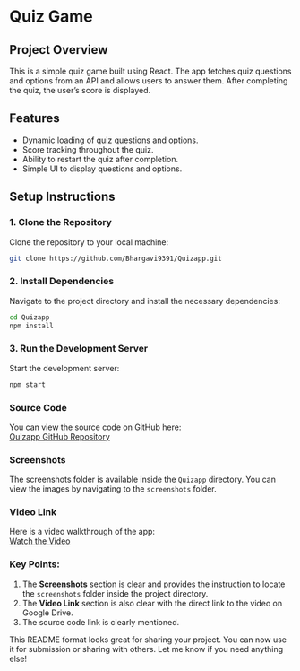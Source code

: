 


# Quiz Game

## Project Overview
This is a simple quiz game built using React. The app fetches quiz questions and options from an API and allows users to answer them. After completing the quiz, the user’s score is displayed.

## Features
- Dynamic loading of quiz questions and options.
- Score tracking throughout the quiz.
- Ability to restart the quiz after completion.
- Simple UI to display questions and options.

## Setup Instructions

### 1. Clone the Repository

Clone the repository to your local machine:

```bash
git clone https://github.com/Bhargavi9391/Quizapp.git
```

### 2. Install Dependencies

Navigate to the project directory and install the necessary dependencies:

```bash
cd Quizapp
npm install
```

### 3. Run the Development Server

Start the development server:

```bash
npm start
```

### Source Code

You can view the source code on GitHub here:  
[Quizapp GitHub Repository](https://github.com/Bhargavi9391/Quizapp)

### Screenshots

The screenshots folder is available inside the `Quizapp` directory. You can view the images by navigating to the `screenshots` folder.

### Video Link

Here is a video walkthrough of the app:  
[Watch the Video](https://drive.google.com/file/d/1K2BNELg7s2DbzjIV-iwZoY9Z-43FsuqP/view?usp=drivesdk)

### Key Points:
1. The **Screenshots** section is clear and provides the instruction to locate the `screenshots` folder inside the project directory.
2. The **Video Link** section is also clear with the direct link to the video on Google Drive.
3. The source code link is clearly mentioned.

This README format looks great for sharing your project. You can now use it for submission or sharing with others. Let me know if you need anything else!
